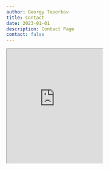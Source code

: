 ```yaml
---
author: Georgy Toporkov
title: Contact
date: 2023-01-01
description: Contact Page
contact: false
---
```


<iframe src="https://www.shiny.analytics-abc.xyz/misc/contact-form/" width="50%" height="300"></iframe>

